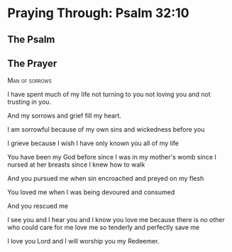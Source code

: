 # Praying Through: Psalm 32:10

## The Psalm

## The Prayer

<div style="font-variant: small-caps;">
Man of sorrows
</div>


I have spent much of my life
  not turning to you
  not loving you
  and not trusting in you.

And my sorrows and grief fill my heart.

I am sorrowful
  because of my own sins
  and wickedness before you

I grieve
  because I wish I have only known you
  all of my life

You have been my God before
  since I was in my mother's womb
  since I nursed at her breasts
  since I knew how to walk

And you pursued me
  when sin encroached
  and preyed on my flesh

You loved me
  when I was being devoured
  and consumed

And you rescued me

I see you
  and I hear you
  and I know you love me
  because there is no other
  who could care for me
  love me so tenderly
  and perfectly save me

I love you Lord
and I will worship you
my Redeemer.

